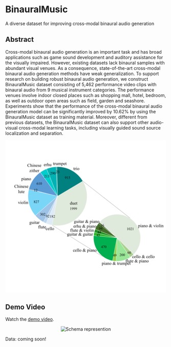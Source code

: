 # BinauralMusic
A diverse dataset for improving cross-modal binaural audio generation

## Abstract
Cross-modal binaural audio generation is an important task and has broad applications such as game sound development and auditory
assistance for the visually impaired. However, existing datasets lack binaural samples with abundant visual venues. As a consequence,
state-of-the-art cross-modal binaural audio generation methods have weak generalization. To support research on building robust binaural audio generation, we construct BinauralMusic dataset consisting of 5,462 performance video clips with binaural audio from 9 musical instrument categories. The performance venues involve indoor closed places such as shopping mall, hotel, bedroom, as well as outdoor open areas such as field, garden and seashore. Experiments show that the performance of the cross-modal binaural audio generation model can be significantly improved by 10.62% by using the BinauralMusic dataset as training material. Moreover, different from previous datasets, the BinauralMusic dataset can also support other audio-visual cross-modal learning tasks, including visually guided sound source localization and separation.

<p align="center">
<img src="dataset.png" alt="Schema represention"
width="1000px"></p>

## Demo Video
Watch the [demo video](https://www.kaggle.com/datasets/shulinliu/musicecan-demo). 
<p align="center">
<img src="image/github.png" alt="Schema represention"
width="600px"></p>

Data: coming soon!
